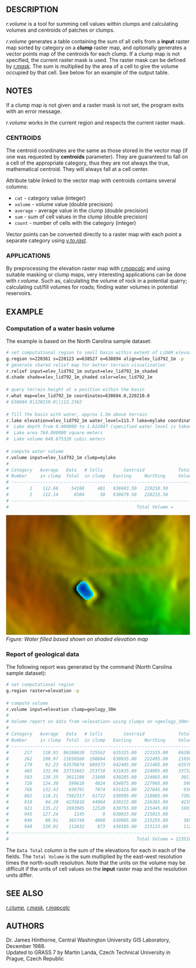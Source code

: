 ## DESCRIPTION

*r.volume* is a tool for summing cell values within clumps and
calculating volumes and centroids of patches or clumps.

*r.volume* generates a table containing the sum of all cells from a
**input** raster map sorted by category on a **clump** raster map, and
optionally generates a vector points map of the centroids for each
clump. If a clump map is not specified, the current raster mask is used.
The raster mask can be defined by *[r.mask](r.mask.md)*. The sum is
multiplied by the area of a cell to give the volume occupied by that
cell. See below for an example of the output table.

## NOTES

If a clump map is not given and a raster mask is not set, the program
exits with an error message.

*r.volume* works in the current region and respects the current raster
mask.

### CENTROIDS

The centroid coordinates are the same as those stored in the vector map
(if one was requested by **centroids** parameter). They are guaranteed
to fall on a cell of the appropriate category, thus they are not always
the true, mathematical centroid. They will always fall at a cell center.

Attribute table linked to the vector map with centroids contains several
columns:

- `cat` - category value (integer)
- `volume` - volume value (double precision)
- `average` - average value in the clump (double precision)
- `sum` - sum of cell values in the clump (double precision)
- `count` - number of cells with the category (integer)

Vector points can be converted directly to a raster map with each point
a separate category using *[v.to.rast](v.to.rast.md)*.

### APPLICATIONS

By preprocessing the elevation raster map with
*[r.mapcalc](r.mapcalc.md)* and using suitable masking or clump maps,
very interesting applications can be done with *r.volume*. Such as,
calculating the volume of rock in a potential quarry; calculating
cut/fill volumes for roads; finding water volumes in potential
reservoirs.

## EXAMPLE

### Computation of a water basin volume

The example is based on the North Carolina sample dataset:

```sh
# set computational region to small basin within extent of LiDAR elevation model
g.region n=220361 s=220123 w=638527 e=638894 align=elev_lid792_1m -p
# generate shared relief map for better terrain visualization
r.relief input=elev_lid792_1m output=elev_lid792_1m_shaded
d.shade shade=elev_lid792_1m_shaded color=elev_lid792_1m

# query terrain height at a position within the basin
r.what map=elev_lid792_1m coordinates=638684.0,220210.0
# 638684.0|220210.0||112.2362

# fill the basin with water, approx 1.5m above terrain
r.lake elevation=elev_lid792_1m water_level=113.7 lake=mylake coordinates=638684.0,220210.0
#  Lake depth from 0.000000 to 1.622047 (specified water level is taken as zero)
#  Lake area 764.000000 square meters
#  Lake volume 648.875328 cubic meters

# compute water volume
r.volume input=elev_lid792_1m clump=mylake
#
# Category   Average   Data   # Cells        Centroid             Total
# Number     in clump  Total  in clump   Easting     Northing     Volume
# -----------------------------------------------------------------------------
#        1    112.66     54188     481   638683.50   220210.50         54188.35
#        2    112.14      6504      58   638679.50   220215.50          6504.14
# -----------------------------------------------------------------------------
#                                                 Total Volume =       60692.49
```

![r.volume lake example](r_volume_lake.png)  
*Figure: Water filled based shown on shaded elevation map*

### Report of geological data

The following report was generated by the command (North Carolina sample
dataset):

```sh
# set computational region
g.region raster=elevation -p

# compute volume
r.volume input=elevation clump=geology_30m
#
# Volume report on data from <elevation> using clumps on <geology_30m> raster map
#
# Category   Average   Data   # Cells        Centroid             Total
# Number     in clump  Total  in clump   Easting     Northing     Volume
# -----------------------------------------------------------------------------
#      217    118.93  86288828  725562   635325.00   221535.00    8628882798.63
#      262    108.97  21650560  198684   638935.00   222495.00    2165056037.02
#      270     92.23  63578874  689373   642405.00   221485.00    6357887443.53
#      405    132.96  33732662  253710   631835.00   224095.00    3373266208.59
#      583    139.35   3011288   21609   630205.00   224665.00     301128821.55
#      720    124.30    599618    4824   634075.00   227995.00      59961816.06
#      766    132.43    936791    7074   631425.00   227845.00      93679120.08
#      862    118.31   7302317   61722   630505.00   218885.00     730231746.74
#      910     94.20   4235816   44964   639215.00   216365.00     423581613.11
#      921    135.22   1693985   12528   630755.00   215445.00     169398523.05
#      945    127.24      1145       9   630015.00   215015.00        114512.03
#      946     89.91    365748    4068   639085.00   215255.00      36574833.85
#      948    129.02    112632     873   630185.00   215115.00      11263181.57
# -----------------------------------------------------------------------------
#                                                 Total Volume = 22351026655.81
```

The `Data Total` column is the sum of the elevations for each in each of
the fields. The `Total Volume` is the sum multiplied by the east-west
resolution times the north-south resolution. Note that the units on the
volume may be difficult if the units of cell values on the **input**
raster map and the resolution units differ.

## SEE ALSO

*[r.clump](r.clump.md), [r.mask](r.mask.md), [r.mapcalc](r.mapcalc.md)*

## AUTHORS

Dr. James Hinthorne, Central Washington University GIS Laboratory,
December 1988.  
Updated to GRASS 7 by Martin Landa, Czech Technical University in
Prague, Czech Republic
